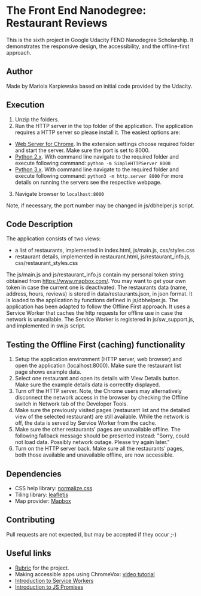 # The Front End Nanodegree: Restaurant Reviews
This is the sixth project in Google Udacity FEND Nanodegree Scholarship. It demonstrates the responsive design, the accessibility, and the offline-first approach.

## Author
Made by Mariola Karpiewska based on initial code provided by the Udacity.

## Execution
1. Unzip the folders.
2. Run the HTTP server in the top folder of the application.
The application requires a HTTP server so please install it. The easiest options are:
- [Web Server for Chrome](https://chrome.google.com/webstore/detail/web-server-for-chrome/ofhbbkphhbklhfoeikjpcbhemlocgigb). In the extension settings choose required folder and start the server. Make sure the port is set to 8000.
- [Python 2.x](https://www.python.org/downloads/release/python-2715/). With command line navigate to the required folder and execute following command:
`python -m SimpleHTTPServer 8000`
- [Python 3.x](https://www.python.org/downloads/release/python-370/). With command line navigate to the required folder and execute following command:
`python3 -m http.server 8000`
For more details on running the servers see the respective webpage.
3. Navigate browser to `localhost:8000`

Note, if necessary, the port number may be changed in js/dbhelper.js script.

## Code Description
The application consists of two views:
- a list of restaurants, implemented in index.html, js/main.js, css/styles.css
- restaurant details, implemented in restaurant.html, js/restaurant_info.js, css/restaurant_styles.css

The js/main.js and js/restaurant_info.js contain my personal token string obtained from https://www.mapbox.com/. You may want to get your own token in case the current one is deactivated.
The restaurants data (name, address, hours, reviews) is stored in data/restaurants.json, in json format. It is loaded to the application by functions defined in js/dbhelper.js.
The application has been adapted to follow the Offline First approach. It uses a Service Worker that caches the http requests for offline use in case the network is unavailable. The Service Worker is registered in js/sw_support.js, and implemented in sw.js script.

## Testing the Offline First (caching) functionality
1. Setup the application environment (HTTP server, web browser) and open the application (localhost:8000). Make sure the restaurant list page shows example data.
2. Select one restaurant and open its details with View Details button. Make sure the example details data is correctlty displayed.
3. Turn off the HTTP server. Note, the Chrome users may alternatively disconnect the network access in the browser by checking the Offline switch in Network tab of the Developer Tools.
4. Make sure the previously visited pages (restaurant list and the detailed view of the selected restaurant) are still available. While the network is off, the data is served by Service Worker from the cache.
5. Make sure the other restaurants' pages are unavailable offline. The following fallback message should be presented instead: "Sorry, could not load data. Possibly network outage. Please try again later."
6. Turn on the HTTP server back. Make sure all the restaurants' pages, both those available and unavailable offline, are now accessible.

## Dependencies
- CSS help library: [normalize.css](normalize-css.googlecode.com)
- Tiling library: [leafletjs](https://leafletjs.com/)
- Map provider: [Mapbox](https://www.mapbox.com/)


## Contributing
Pull requests are not expected, but may be accepted if they occur ;-)

## Useful links
- [Rubric](https://review.udacity.com/#!/rubrics/1090/view) for the project.
- Making accessible apps using ChromeVox: [video tutorial](https://www.youtube.com/watch?v=x18vEEfpK3g)
- [Introduction to Service Workers](https://developers.google.com/web/fundamentals/primers/service-workers/#register_a_service_worker)
- [Introduction to JS Promises](https://developers.google.com/web/fundamentals/primers/promises)
